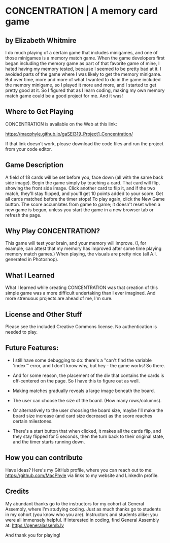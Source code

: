 # CONCENTRATION | A memory card game
## by Elizabeth Whitmire

I do much playing of a certain game that includes minigames, and one of those minigames is a memory match game. When the game developers first began including the memory game as part of that favorite game of mine, I hated having my memory tested, because I seemed to be pretty bad at it. I avoided parts of the game where I was likely to get the memory minigame. But over time, more and more of what I wanted to do in the game included the memory minigame, so I played it more and more, and I started to get pretty good at it. So I figured that as I learn coding, making my own memory match game could be a good project for me. And it was!

## Where to Get Playing

CONCENTRATION is available on the Web at this link:

https://macphyle.github.io/gaSEI319_Project1_Concentration/

If that link doesn't work, please download the code files and run the project from your code editor.

## Game Description

A field of 18 cards will be set before you, face down (all with the same back side image). Begin the game simply by touching a card. That card will flip, showing the front side image. Click another card to flip it, and if the two match, they'll stay flipped, and you'll get 10 points added to your score. Get all cards matched before the timer stops! To play again, click the New Game button. The score accumlates from game to game; it doesn't reset when a new game is begun, unless you start the game in a new browser tab or refresh the page.

## Why Play CONCENTRATION?

This game will test your brain, and your memory will improve. (I, for example, can attest that my memory has improved after some time playing memory match games.) When playing, the visuals are pretty nice (all A.I. generated in Photoshop).

## What I Learned

What I learned while creating CONCENTRATION was that creation of this simple game was a more difficult undertaking than I ever imagined. And more strenuous projects are ahead of me, I'm sure.

## License and Other Stuff

Please see the included Creative Commons license. No authentication is needed to play.

## Future Features:

- I still have some debugging to do: there's a "can't find the variable 'index'" error, and I don't know why, but hey - the game works! So there.

- And for some reason, the placement of the div that contains the cards is off-centered on the page. So I have this to figure out as well.

- Making matches gradually reveals a large image beneath the board.

- The user can choose the size of the board. (How many rows/columns).

- Or alternatively to the user choosing the board size, maybe I'll make the board size increase (and card size decrease) as the score reaches certain milestones.

- There's a start button that when clicked, it makes all the cards flip, and they stay flipped for 5 seconds, then the turn back to their original state, and the timer starts running down.

## How you can contribute

Have ideas? Here's my GitHub profile, where you can reach out to me:
https://github.com/MacPhyle via links to my website and LinkedIn profile.

## Credits

My abundant thanks go to the instructors for my cohort at General Assembly, where I'm studying coding. Just as much thanks go to students in my cohort (you know who you are). Instructors and students alike: you were all immensely helpful. If interested in coding, find General Assembly at:
https://generalassemb.ly

And thank you for playing!